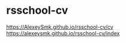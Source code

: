 # rsschool-cv
https://AlexeySmk.github.io/rsschool-cv/cv
https://alexeysmk.github.io/rsschool-cv/index
